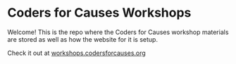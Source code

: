 # Coders for Causes Workshops
Welcome! This is the repo where the Coders for Causes workshop materials are stored as well as how the website for it is setup.

Check it out at [workshops.codersforcauses.org](https://workshops.codersforcauses.org/)